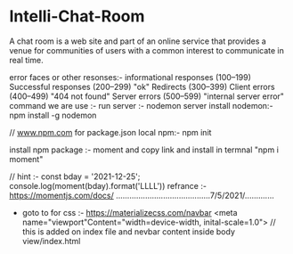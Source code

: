# Intelli-Chat-Room
 A chat room is a web site and  part of an online service  that provides a venue for communities of users with a common interest to communicate in real time.

error faces or other resonses:-
informational responses (100–199)
Successful responses (200–299)  "ok"
Redirects (300–399)
Client errors (400–499)   "404 not found"
Server errors (500–599)  "internal server error"
 command we are use :- 
 run server :- nodemon server 
 install nodemon:-
npm install -g nodemon

//       www.npm.com
  for package.json  local npm:- npm init 

  install npm package :-
  moment and copy link and install in termnal "npm i moment"

  // hint :- const bday = '2021-12-25';
console.log(moment(bday).format('LLLL'))
 refrance :- https://momentjs.com/docs/
..........................................7/5/2021/.............
* goto to for css :-  https://materializecss.com/navbar
<meta name="viewport"Content="width=device-width,  inital-scale=1.0">
        // this is added on index file <link rel="stylesheet" href="https://cdnjs.cloudflare.com/ajax/libs/materialize/1.0.0/css/materialize.min.css">
         and nevbar content inside body view/index.html



  



